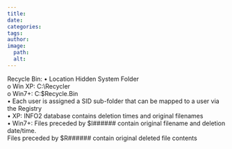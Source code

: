 ```yaml
---
title: 
date: 
categories: 
tags: 
author: 
image:
  path: 
  alt: 
---
```

Recycle Bin: 
• Location Hidden System Folder  
o Win XP: C:\Recycler  
o Win7+: C:\$Recycle.Bin  
• Each user is assigned a SID sub-folder that can be mapped to a user via the Registry  
• XP: INFO2 database contains deletion times and original filenames  
• Win7+: Files preceded by $I###### contain original filename and deletion date/time.  
Files preceded by $R###### contain original deleted file contents 
